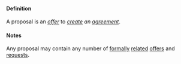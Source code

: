 #### Definition

A proposal is an *[offer](https://github.com/gcassel/Modular-Organization-Terminology/blob/master/terms/offer.md)* to *[create](https://github.com/gcassel/Modular-Organization-Terminology/blob/master/terms/create.md) an [agreement](https://github.com/gcassel/Modular-Organization-Terminology/blob/master/terms/agreement.md)*.

#### Notes

Any proposal may contain any number of [formally](https://github.com/gcassel/Modular-Organization-Terminology/blob/master/terms/form.md) [related](https://github.com/gcassel/Modular-Organization-Terminology/blob/master/terms/relationship.md) [offers](https://github.com/gcassel/Modular-Organization-Terminology/blob/master/terms/offer.md) and [requests](https://github.com/gcassel/Modular-Organization-Terminology/blob/master/terms/request.md).  
